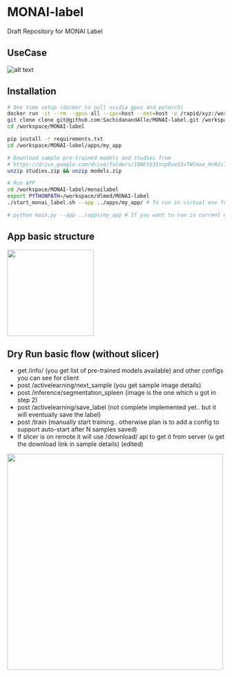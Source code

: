 # MONAI-label
Draft Repository for MONAI Label


## UseCase
![alt text](https://www.websequencediagrams.com/cgi-bin/cdraw?lz=dGl0bGUgU2ltcGxlIFVzZWNhc2UKClJlc2VhcmNoZXItPgACCjogcGlwIGluc3RhbGwgbW9uYWlsYWJlbAAWGWRldmVsb3BzIG15X2FwcApub3RlIG92ZXIgAEkMdXNpbmcgdGVtcGxhdGUgYXBwIHByb3ZpZGVzIFxuMS4gdHJhaW5cbjIuIGluZmVyIGZvciBwcmVfABMFZWQgbW9kZWxzXG4zLiBhY3RpdmUgbGVhcm4gc3RyYXRlZ2llcwCBRA1NT05BSUxhYmVsOiBzdGFydF8AgUYFXwCBRwUoAIElBiwgZGF0YXNldCkAgX4OYWRpb2xvZ2lzdDogc2hhcmUAggEGIACCAwUgc2VydmVyIGlwCgAeCy0-M0RTbGljZXI6IGNvbmZpZ3VyZQCBfwwASAxGZXcAHgdzIGFyZSBhdgCCXwVsZSB0byBzZWxlY3QgXG5uZXR3b3JrLwCBWgd5L2RldmljZSBldGMuLgoAZwgAgVwObmV4dF9zYW1wbGUoAIIgBkxlYXJuaW5nKQoAgggKAIEhDAAnBiBkZXRhaWxzAEwLAIFGCmZldGNoAE4IbG9jYWwvcmVtb3RlKQBvF3J1bgCDPwZlbmNlKGRlZXBncm93LCBhdXRvc2VnbWVudAB3GACEZAcAgkEYcnJlY3RzAB8HAIFtFnN1Ym1pdCgAhS8FAIFnDgCEBwwAhGkFKG5ldwCCJwcpCgo&s=rose)


## Installation
```bash
# One time setup (docker to pull nvidia gpus and pytorch)
docker run -it --rm --gpus all --ipc=host --net=host -v /rapid/xyz:/workspace/ nvcr.io/nvidia/pytorch:21.02-py3 
git clone clone git@github.com:SachidanandAlle/MONAI-label.git /workspace/MONAI-label
cd /workspace/MONAI-label

pip install -r requirements.txt
cd /workspace/MONAI-label/apps/my_app

# Download sample pre-trained models and studies from
# https://drive.google.com/drive/folders/1QNEtb3InzpEve53xTWCmxe_HnR2cImUv?usp=sharing
unzip studies.zip && unzip models.zip

# Run APP
cd /workspace/MONAI-label/monailabel
export PYTHONPATH=/workspace/dlmed/MONAI-label
./start_monai_label.sh --app ../apps/my_app/ # To run in virtual env for the app by install my_app/requirements.txt

# python main.py --app ../apps/my_app # If you want to run in current env

```

## App basic structure
<img src="https://user-images.githubusercontent.com/7339051/114417165-438ca080-9ba9-11eb-8642-483a62e51e4d.png" width="200"/>


## Dry Run basic flow (without slicer)
- get /info/ (you get list of pre-trained models available) and other configs you can see for client
- post /activelearning/next_sample (you get sample image details)
- post /inference/segmentation_spleen (image is the one which u got in step 2)
- post /activelearning/save_label (not complete implemented yet.. but it will eventually save the label)
- post /train (manually start training.. otherwise plan is to add a config to support auto-start after N samples saved)
- If slicer is on remote it will use /download/ api to get it from server (u get the download link in sample details) (edited) 

<img src="https://user-images.githubusercontent.com/7339051/114413387-d9263100-9ba5-11eb-825f-ad5f9d968da8.png" width="500"/>
